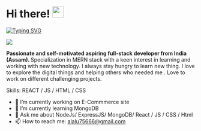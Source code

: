 # Hi there! <img src="https://raw.githubusercontent.com/MartinHeinz/MartinHeinz/master/wave.gif" width="30px" height="30px">
[![Typing SVG](https://readme-typing-svg.demolab.com/?lines=Welcome+To+My+Github+Profile;I+'m+A+Mern+Stack+Developer)](https://git.io/typing-svg)

![](https://camo.githubusercontent.com/fcd090c9c08f460ac582d371fdd3f55ebeeb9dee107b68b42786a4b4cc0a1fd0/687474703a2f2f70726f70756c736976652e696e2f6173736574732f696d672f736572766963652d69636f6e2f7765622e676966)



<b>Passionate and self-motivated aspiring full-stack developer from India (Assam). </b> Specialization in MERN stack with a keen interest in learning and working with new technology. I always stay hungry to learn new thing. I love to explore the  digital things and helping others who needed me . Love to work on different challenging projects.

Skills: REACT / JS / HTML / CSS

- 🔭 I’m currently working on E-Commmerce site
- 🌱 I’m currently learning MongoDB
- 💬 Ask me about NodeJs/ ExpressJS/ MongoDB/ React / JS / CSS / Html 
- 📫 How to reach me: alalu75666@gmail.com  

